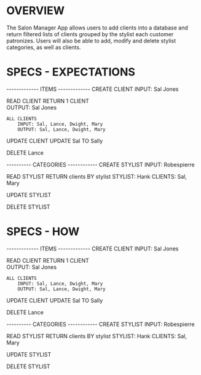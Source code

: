 OVERVIEW
================================
The Salon Manager App allows users to add clients into a database and return filtered lists of clients grouped by the stylist each customer patronizes.  Users will also be able to add, modify and delete stylist categories, as well as clients.


SPECS - EXPECTATIONS
=================================
------------- ITEMS -------------
CREATE CLIENT
    INPUT: Sal Jones

READ CLIENT
    RETURN 1 CLIENT  
        OUTPUT: Sal Jones

    ALL CLIENTS
        INPUT: Sal, Lance, Dwight, Mary
        OUTPUT: Sal, Lance, Dwight, Mary

UPDATE CLIENT
    UPDATE Sal TO Sally

DELETE Lance

---------- CATEGORIES ------------
CREATE STYLIST
    INPUT: Robespierre

READ STYLIST
    RETURN clients BY stylist
        STYLIST: Hank
        CLIENTS: Sal, Mary

UPDATE STYLIST

DELETE STYLIST





SPECS - HOW
================================
------------- ITEMS -------------
CREATE CLIENT
    INPUT: Sal Jones

READ CLIENT
    RETURN 1 CLIENT  
        OUTPUT: Sal Jones

    ALL CLIENTS
        INPUT: Sal, Lance, Dwight, Mary
        OUTPUT: Sal, Lance, Dwight, Mary

UPDATE CLIENT
    UPDATE Sal TO Sally

DELETE Lance

---------- CATEGORIES ------------
CREATE STYLIST
    INPUT: Robespierre

READ STYLIST
    RETURN clients BY stylist
        STYLIST: Hank
        CLIENTS: Sal, Mary

UPDATE STYLIST

DELETE STYLIST
